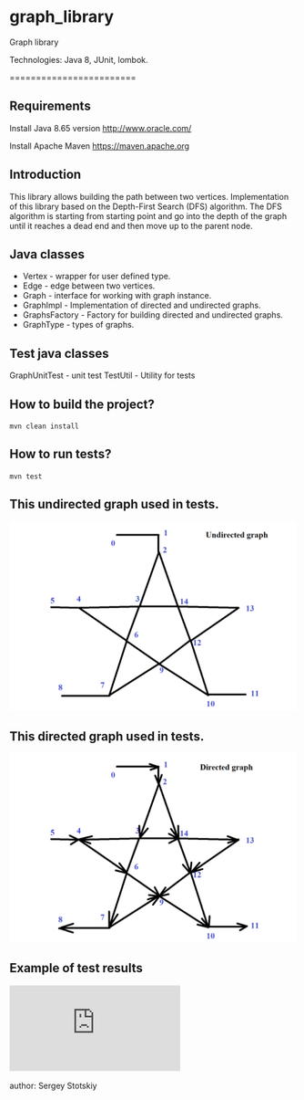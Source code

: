 # graph_library
Graph library

Technologies: Java 8, JUnit, lombok.

========================

Requirements
------------
Install Java 8.65 version
http://www.oracle.com/ 

Install Apache Maven 
https://maven.apache.org

Introduction
------------

This library allows building the path between two vertices.
Implementation of this library based on the Depth-First Search (DFS) algorithm.
The DFS algorithm is starting from starting point and go into the depth of the graph
until it reaches a dead end and then move up to the parent node.

Java classes
--------------------------

- Vertex - wrapper for user defined type.
- Edge - edge between two vertices.
- Graph - interface for working with graph instance.
- GraphImpl - Implementation of directed and undirected graphs.
- GraphsFactory - Factory for building directed and undirected graphs.
- GraphType - types of graphs.

Test java classes
--------------------------

GraphUnitTest  - unit test
TestUtil - Utility for tests

How to build the project?
--------------------------

```
mvn clean install
```


How to run tests?
--------------------------

```
mvn test
```

This undirected graph used in tests.
--------------------------

![alt text](https://github.com/StoBrothers/graph_library/blob/master/star_undirected.png)



This directed graph used in tests.
--------------------------

![alt text](https://github.com/StoBrothers/graph_library/blob/master/star_directed.png)


Example of test results
--------------------------

![alt text](https://github.com/StoBrothers/graph_library/blob/master/test.log)



author: Sergey Stotskiy

